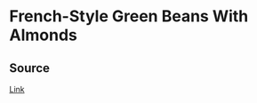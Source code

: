 # French-Style Green Beans With Almonds

## Source

[Link](https://www.seriouseats.com/recipes/2017/08/green-beans-amandine-french-almondine-recipe.html)

